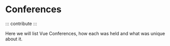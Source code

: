 # Conferences

::: contribute
:::

Here we will list Vue Conferences, how each was held and what was unique about it.
